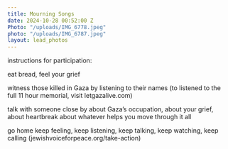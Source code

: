 ```yaml
---
title: Mourning Songs
date: 2024-10-28 00:52:00 Z
Photo: "/uploads/IMG_6778.jpeg"
photo: "/uploads/IMG_6787.jpeg"
layout: lead_photos
---
```


instructions for participation:

eat bread, feel your grief

witness those killed in Gaza by listening to their names
(to listened to the full 11 hour memorial, visit letgazalive.com)

talk with someone close by
about Gaza’s occupation, about your grief, about heartbreak
about whatever helps you move through it all

go home
keep feeling, keep listening, keep talking, keep watching, keep calling
\(jewishvoiceforpeace.org/take-action)
